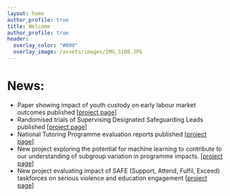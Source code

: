 ```yaml
---
layout: home
author_profile: true
title: Welcome
author_profile: true
header:
  overlay_color: "#000"
  overlay_image: /assets/images/IMG_3108.JPG
---
```

# News:
- Paper showing impact of youth custody on early labour market outcomes published [[project page](education-youth-custody-and-employment)]
- Randomised trials of Supervising Designated Safeguarding Leads published [[project page](supervision-of-DSL-in-primary-schools)]
- National Tutoring Programme evaluation reports published [[project page](evaluation-of-national-tuition-partners)]
- New project exploring the potential for machine learning to contribute to our understanding of subgroup variation in programme impacts. [[project page](machine-learning-and-impact-heterogeneity)]
- New project evaluating impact of SAFE (Support, Attend, Fulfil, Exceed) taskforces on serious violence and education engagement [[project page](SAFE-evaluation)]
